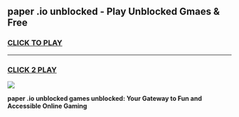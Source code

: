 
## paper .io unblocked - Play Unblocked Gmaes & Free
<h3>
<a href="https://news.freeplayer.one?title=paper_.io_unblocked&ref=16F">CLICK TO PLAY</a></h3>
<hr>

<h3>
<a href="https://news.freeplayer.one?title=paper_.io_unblocked&ref=16F">CLICK 2 PLAY</a>
  
</h3>

<a href="https://news.freeplayer.one?title=paper_.io_unblocked&ref=16F/"><img src="https://clearcache.store/games.png"></a>


**paper .io unblocked games unblocked: Your Gateway to Fun and Accessible Online Gaming**

